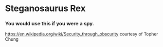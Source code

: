 # Steganosaurus Rex
### You would use this if you were a spy.

https://en.wikipedia.org/wiki/Security_through_obscurity courtesy of Topher Chung

